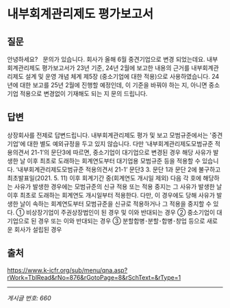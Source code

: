 # 내부회계관리제도 평가보고서

## 질문
안녕하세요?   문의가 있습니다.
회사가 올해 6월 중견기업으로 변경 되었는데요.
내부회계관리제도 평가보고서가 23년 기준, 24년 2월에 보고한 내용의
근거를 내부회계관리제도 설계 및 운영 개념 체계 제5장 (중소기업에 대한 적용)으로 사용하였습니다.
24년에 대한 보고를 25년 2월에 진행할 예정인데,
이 기준을 바꿔야 하는 지, 아니면 중소기업 적용으로 변경없이
기재해도 되는 지 문의 드립니다.

## 답변
상장회사를 전제로 답변드립니다.
내부회계관리제도 평가 및 보고 모범규준에서는 '중견기업'에 대한 별도 예외규정을 두고 있지 않습니다.
다만 ‘내부회계관리제도모범규준 적용의견서 21-1’의 문단3에 따르면, 중소기업이 대기업으로 변경된 경우 해당 사유가 발생한 날 이후 최초로 도래하는 회계연도부터 대기업용 모범규준 등을 적용할 수 있습니다.
‘내부회계관리제도모범규준 적용의견서 21-1’ 문단3
3. 문단 1과 문단 2에 불구하고 최초발표일(2021. 5. 11) 이후 회계기간 중(회계연도 개시일 제외) 다음 각 호에 해당하는 사유가 발생한 경우에는 모범규준의 신규 적용 또는 적용 중지는 그 사유가 발생한 날 이후 최초로 도래하는 회계연도 개시일부터 적용한다. 다만, 이 경우에도 당해 사유가 발생한 날이 속하는 회계연도부터 모범규준을 신규로 적용하거나 그 적용을 중지할 수 있다.
① 비상장기업이 주권상장법인이 된 경우 및 이와 반대되는 경우
② 중소기업이 대기업으로 된 경우 또는 이와 반대되는 경우
③ 분할합병･분할･합병･창업 등으로 새로운 회사가 설립된 경우

## 출처
https://www.k-icfr.org/sub/menu/qna.asp?rWork=TblRead&rNo=876&rGotoPage=8&rSchText=&rType=1

---
*게시글 번호: 660*
